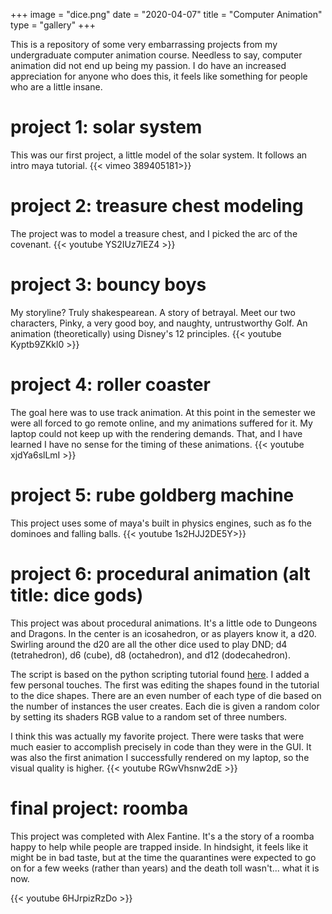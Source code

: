 +++
image = "dice.png"
date = "2020-04-07"
title = "Computer Animation"
type = "gallery"
+++

This is a repository of some very embarrassing projects from my undergraduate computer animation course. Needless to say, computer animation did not end up being my passion. I do have an increased appreciation for anyone who does this, it feels like something for people who are a little insane. 

# project 1: solar system
This was our first project, a little model of the solar system. It follows an intro maya tutorial. 
{{< vimeo 389405181>}}

# project 2: treasure chest modeling
The project was to model a treasure chest, and I picked the arc of the covenant. 
{{< youtube YS2IUz7lEZ4 >}}

# project 3: bouncy boys
My storyline? Truly shakespearean. A story of betrayal. Meet our two characters, Pinky, a very good boy, and naughty, untrustworthy Golf. An animation (theoretically) using Disney's 12 principles. 
{{< youtube Kyptb9ZKkl0 >}}

# project 4: roller coaster
The goal here was to use track animation. At this point in the semester we were all forced to go remote online, and my animations suffered for it. My laptop could not keep up with the rendering demands. That, and I have learned I have no sense for the timing of these animations. 
{{< youtube xjdYa6slLmI >}}

# project 5: rube goldberg machine
This project uses some of maya's built in physics engines, such as fo the dominoes and falling balls. 
{{< youtube 1s2HJJ2DE5Y>}}


# project 6: procedural animation (alt title: dice gods)
This project was about procedural animations.  It's a little ode to Dungeons and Dragons. In the center is an icosahedron, or as players know it, a d20. Swirling around the d20 are all the other dice used to play DND; d4 (tetrahedron), d6 (cube), d8 (octahedron), and d12 (dodecahedron).

The script is based on the python scripting tutorial found [here](https://www.youtube.com/watch?v=eXFGeZZbMzQ). I added a few personal touches. The first was editing the shapes found in the tutorial to the dice shapes. There are an even number of each type of die based on the number of instances the user creates. Each die is given a random color by setting its shaders RGB value to a random set of three numbers. 

I think this was actually my favorite project. There were tasks that were much easier to accomplish precisely in code than they were in the GUI. It was also the first animation I successfully rendered on my laptop, so the visual quality is higher. 
{{< youtube RGwVhsnw2dE >}}

# final project: roomba
This project was completed with Alex Fantine. It's a the story of a roomba happy to help while people are trapped inside. In hindsight, it feels like it might be in bad taste, but at the time the quarantines were expected to go on for a few weeks (rather than years) and the death toll wasn't... what it is now. 

{{< youtube 6HJrpizRzDo >}}